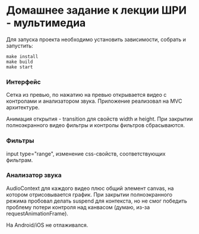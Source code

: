 # Домашнее задание к лекции ШРИ - мультимедиа

Для запуска проекта необходимо установить зависимости, собрать и запустить:

```
make install
make build
make start
```

### Интерфейс

Сетка из превью, по нажатию на превью открывается видео с контролами и анализатором звука. Приложение реализовал на MVC архитектуре.

Анимация открытия - transition для свойств width и height. При закрытии полноэкранного видео фильтры и контролы фильтров сбрасываются.

### Фильтры

input type="range", изменение css-свойств, соответствующих фильтрам.

### Анализатор звука

AudioContext для каждого видео плюс общий элемент canvas, на котором отрисовывается график. При закрытии полноэкранного режима пробовал делать suspend для контекста, но не смог победить проблему потери контроля над канвасом (думаю, из-за requestAnimationFrame).

На Android/iOS не отлаживался.
